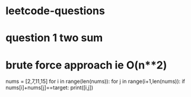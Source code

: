 # leetcode-questions
# question 1 two sum
# brute force approach ie O(n**2)
nums = [2,7,11,15]
for i in range(len(nums)):
  for j in range(i+1,len(nums)):
    if nums[i]+nums[j]==target:
      print([i,j])

